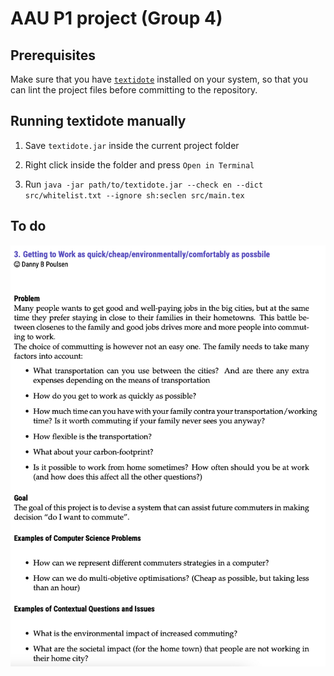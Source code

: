# AAU P1 project (Group 4)

## Prerequisites

Make sure that you have [`textidote`](https://sylvainhalle.github.io/textidote/) installed on your system, so that you
can lint the project files before committing to the repository.

## Running textidote manually

1. Save ``textidote.jar`` inside the current project folder

2. Right click inside the folder and press ``Open in Terminal``

3.  Run ``java -jar path/to/textidote.jar --check en --dict src/whitelist.txt --ignore sh:seclen src/main.tex``

## To do

![assignment-3](./images/assignment-3.jpg)
